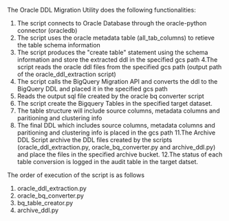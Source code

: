 The Oracle DDL Migration Utility does the following functionalities:

1. The script connects to Oracle Database through the oracle-python connector (oracledb)
2. The script uses the oracle metadata table (all_tab_columns) to retieve the table schema information
3. The script produces the "create table" statement using the schema information and store the extracted ddl in the specified gcs path
4.The script reads the oracle ddl files from the specified gcs path (output path of the oracle_ddl_extraction script)
6. The script calls the BigQuery Migration API and converts the ddl to the BigQuery DDL and placed it in the specified gcs path
7. Reads the output sql file created by the oracle bq converter script 
8. The script create the Bigquery Tables in the specified target dataset. 
9. The table structure will include source columns, metadata columns and paritioning and clustering info
10. The final DDL which includes source columns, metadata columns and paritioning and clustering info is placed in the gcs path
11.The Archive DDL Script archive the DDL files created by the scripts (oracle_ddl_extraction.py, oracle_bq_converter.py and archive_ddl.py) 
and place the files in the specified archive bucket.
12.The status of each table conversion is logged in the audit table in the target datset.


The order of execution of the script is as follows

1. oracle_ddl_extraction.py
2. oracle_bq_converter.py
3. bq_table_creator.py
4. archive_ddl.py
